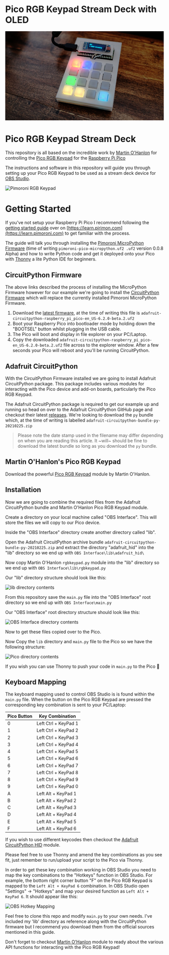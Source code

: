 # Pico RGB Keypad Stream Deck with OLED
![lib directory contents](/images/oled_mod.jpg)

# Pico RGB Keypad Stream Deck
This repository is all based on the incredible work by [Martin O'Hanlon](https://github.com/martinohanlon/pico-rgbkeypad) for controlling the [Pico RGB Keypad](https://shop.pimoroni.com/products/pico-rgb-keypad-base) for the [Raspberry Pi Pico](https://www.raspberrypi.org/documentation/pico/getting-started/)

The instructions and software in this repository will guide you through setting up your Pico RGB Keypad to be used as a stream deck device for [OBS Studio](https://obsproject.com).

![Pimoroni RGB Keypad](https://cdn.shopify.com/s/files/1/0174/1800/products/pico-addons-2_1024x1024.jpg?v=1611177905)

# Getting Started
If you've not setup your Raspberry Pi Pico I recommend following the [getting started guide](https://learn.pimoroni.com/tutorial/hel/getting-started-with-pico) over on [https://learn.pirimon.com](https://learn.pimoroni.com) to get familiar with the process.

The guide will talk you through installing the [Pimoroni MicroPython Firmware](https://github.com/pimoroni/pimoroni-pico/releases) (time of writing `pimoroni-pico-micropython.uf2 .uf2` version 0.0.8 Alpha) and how to write Python code and get it deployed onto your Pico with [Thonny](https://thonny.org/) a lite Python IDE for beginners.

## CircuitPython Firmware
The above links described the process of installing the MicroPython Firmware however for our example we're going to install the [CircuitPython Firmware](https://circuitpython.org/board/raspberry_pi_pico/) which will replace the currently installed Pimoroni MicroPython Firmware.

1) Download the [latest firmware](https://circuitpython.org/board/raspberry_pi_pico/), at the time of writing this file is `adafruit-circuitpython-raspberry_pi_pico-en_US-6.2.0-beta.2.uf2`
1) Boot your Raspberry Pico into bootloader mode by holding down the "BOOTSEL" button whilst plugging in the USB cable.
1) The Pico will boot and display in file explorer on your PC/Laptop.
1) Copy the downloaded `adafruit-circuitpython-raspberry_pi_pico-en_US-6.2.0-beta.2.uf2` file across to the explorer window.  After a few seconds your Pico will reboot and you'll be running CircuitPython.

## Adafruit CircuitPython
With the CircuitPython Firmware installed we are going to install Adafruit CircuitPython package.  This package includes various modules for interacting with the Pico device and add-on boards, particularly the Pico RGB Keypad. 

The Adafruit CircuitPython package is required to get our example up and running so head on over to the Adafruit CircuitPython GitHub page and checkout their latest [releases](https://github.com/adafruit/Adafruit_CircuitPython_Bundle/releases).  We're looking to download the `py` bundle which, at the time of writing is labelled `adafruit-circuitpython-bundle-py-20210225.zip`

> Please note the date stamp used in the filename may differ depending on when you are reading this article.  It ~will~ should be fine to download the latest bundle so long as you download the `py` bundle.

## Martin O'Hanlon's Pico RGB Keypad
Download the powerful [Pico RGB Keypad](https://github.com/martinohanlon/pico-rgbkeypad/blob/main/rgbkeypad/rgbkeypad.py) module by Martin O'Hanlon.  

## Installation
Now we are going to combine the required files from the Adafruit CircuitPython bundle and Martin O'Hanlon Pico RGB Keypad module.

Create a directory on your local machine called "OBS Interface".  This will store the files we will copy to our Pico device.

Inside the "OBS Interface" directory create another directory called "lib".

Open the Adafruit CircuitPython archive bundle `adafruit-circuitpython-bundle-py-20210225.zip` and extract the directory "adafruit_hid" into the "lib" directory so we end up with `OBS Interface\lib\adafruit_hid\`

Now copy Martin O'Hanlon `rgbkeypad.py` module into the "lib" directory so we end up with `OBS Interface\lib\rgbkeypad.py`

Our "lib" directory structure should look like this:

![lib directory contents](/images/lib_contents.png)

From this repository save the `main.py` file into the "OBS Interface" root directory so we end up with `OBS Interface\main.py`

Our "OBS Interface" root directory structure should look like this:

![OBS Interface directory contents](/images/root_contents.png)

Now to get these files copied over to the Pico.

Now Copy the `lib` directory and `main.py` file to the Pico so we have the following structure:

![Pico directory contents](/images/pico_contents.png)

If you wish you can use Thonny to push your code in `main.py` to the Pico 🙂

## Keyboard Mapping
The keyboard mapping used to control OBS Studio is is found within the `main.py` file.  When the button on the Pico RGB Keypad are pressed the corresponding key combination is sent to your PC/Laptop:

| Pico Button  	| Key Combination   	|
|---	        |---	                |
| 0   	        | Left Ctrl + KeyPad 1  |
| 1  	        | Left Ctrl + KeyPad 2  |
| 2  	        | Left Ctrl + KeyPad 3  |
| 3  	        | Left Ctrl + KeyPad 4  |
| 4  	        | Left Ctrl + KeyPad 5  |
| 5  	        | Left Ctrl + KeyPad 6  |
| 6  	        | Left Ctrl + KeyPad 7  |
| 7  	        | Left Ctrl + KeyPad 8  |
| 8  	        | Left Ctrl + KeyPad 9  |
| 9  	        | Left Ctrl + KeyPad 0  |
| A  	        | Left Alt + KeyPad 1   |
| B  	        | Left Alt + KeyPad 2   |
| C  	        | Left Alt + KeyPad 3   |
| D  	        | Left Alt + KeyPad 4   |
| E  	        | Left Alt + KeyPad 5   |
| F  	        | Left Alt + KeyPad 6   |

If you wish to use different keycodes then checkout the [Adafruit CircuitPython HID](https://github.com/adafruit/Adafruit_CircuitPython_HID/blob/master/adafruit_hid/keycode.py) module.

Please feel free to use Thonny and amend the key combinations as you see fit, just remember to run/upload your script to the Pico via Thonny. 

In order to get these key combination working in OBS Studio you need to map the key combinations to the "Hotkeys" function in OBS Studio. For example, the bottom right corner button "F" on the Pico RGB Keypad is mapped to the `Left Alt + KeyPad 6` combination.  In OBS Studio open "Settings" -> "Hotkeys" and map your desired function as `Left Alt + KeyPad 6`.  It should appear like this:

![OBS Hotkey Mapping](/images/obs_hotkey.png)

Feel free to clone this repo and modify `main.py` to your own needs. I've included my 'lib' directory as reference along with the CircuitPython firmware but I recommend you download them from the official sources mentioned in this guide.

Don't forget to checkout [Martin O'Hanlon](https://github.com/martinohanlon/pico-rgbkeypad) module to ready about the various API functions for interacting with the Pico RGB Keypad!
